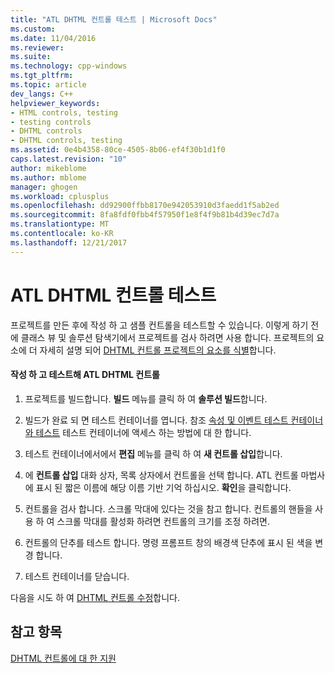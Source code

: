 ```yaml
---
title: "ATL DHTML 컨트롤 테스트 | Microsoft Docs"
ms.custom: 
ms.date: 11/04/2016
ms.reviewer: 
ms.suite: 
ms.technology: cpp-windows
ms.tgt_pltfrm: 
ms.topic: article
dev_langs: C++
helpviewer_keywords:
- HTML controls, testing
- testing controls
- DHTML controls
- DHTML controls, testing
ms.assetid: 0e4b4358-80ce-4505-8b06-ef4f30b1d1f0
caps.latest.revision: "10"
author: mikeblome
ms.author: mblome
manager: ghogen
ms.workload: cplusplus
ms.openlocfilehash: dd92900ffbb8170e942053910d3faedd1f5ab2ed
ms.sourcegitcommit: 8fa8fdf0fbb4f57950f1e8f4f9b81b4d39ec7d7a
ms.translationtype: MT
ms.contentlocale: ko-KR
ms.lasthandoff: 12/21/2017
---
```

# <a name="testing-the-atl-dhtml-control"></a>ATL DHTML 컨트롤 테스트
프로젝트를 만든 후에 작성 하 고 샘플 컨트롤을 테스트할 수 있습니다. 이렇게 하기 전에 클래스 뷰 및 솔루션 탐색기에서 프로젝트를 검사 하려면 사용 합니다. 프로젝트의 요소에 더 자세히 설명 되어 [DHTML 컨트롤 프로젝트의 요소를 식별](../atl/identifying-the-elements-of-the-dhtml-control-project.md)합니다.  
  
#### <a name="to-build-and-test-the-atl-dhtml-control"></a>작성 하 고 테스트해 ATL DHTML 컨트롤  
  
1.  프로젝트를 빌드합니다. **빌드** 메뉴를 클릭 하 여 **솔루션 빌드**합니다.  
  
2.  빌드가 완료 되 면 테스트 컨테이너를 엽니다. 참조 [속성 및 이벤트 테스트 컨테이너와 테스트](../mfc/testing-properties-and-events-with-test-container.md) 테스트 컨테이너에 액세스 하는 방법에 대 한 합니다.  
  
3.  테스트 컨테이너에서에서 **편집** 메뉴를 클릭 하 여 **새 컨트롤 삽입**합니다.  
  
4.  에 **컨트롤 삽입** 대화 상자, 목록 상자에서 컨트롤을 선택 합니다. ATL 컨트롤 마법사에 표시 된 짧은 이름에 해당 이름 기반 기억 하십시오. **확인**을 클릭합니다.  
  
5.  컨트롤을 검사 합니다. 스크롤 막대에 있다는 것을 참고 합니다. 컨트롤의 핸들을 사용 하 여 스크롤 막대를 활성화 하려면 컨트롤의 크기를 조정 하려면.  
  
6.  컨트롤의 단추를 테스트 합니다. 명령 프롬프트 창의 배경색 단추에 표시 된 색을 변경 합니다.  
  
7.  테스트 컨테이너를 닫습니다.  
  
 다음을 시도 하 여 [DHTML 컨트롤 수정](../atl/modifying-the-atl-dhtml-control.md)합니다.  
  
## <a name="see-also"></a>참고 항목  
 [DHTML 컨트롤에 대 한 지원](../atl/atl-support-for-dhtml-controls.md)


